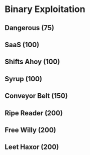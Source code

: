 # Binary Exploitation
## Dangerous (75)
## SaaS (100)
## Shifts Ahoy (100)
## Syrup (100)
## Conveyor Belt (150)
## Ripe Reader (200)
## Free Willy (200)
## Leet Haxor (200)
